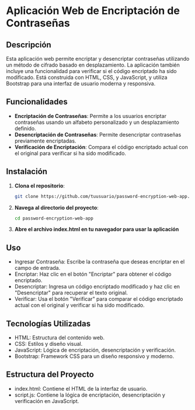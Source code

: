 # Aplicación Web de Encriptación de Contraseñas

## Descripción

Esta aplicación web permite encriptar y desencriptar contraseñas utilizando un método de cifrado basado en desplazamiento. La aplicación también incluye una funcionalidad para verificar si el código encriptado ha sido modificado. Está construida con HTML, CSS, y JavaScript, y utiliza Bootstrap para una interfaz de usuario moderna y responsiva.

## Funcionalidades

- **Encriptación de Contraseñas**: Permite a los usuarios encriptar contraseñas usando un alfabeto personalizado y un desplazamiento definido.
- **Desencriptación de Contraseñas**: Permite desencriptar contraseñas previamente encriptadas.
- **Verificación de Encriptación**: Compara el código encriptado actual con el original para verificar si ha sido modificado.

## Instalación

1. **Clona el repositorio**:
   ```bash
   git clone https://github.com/tuusuario/password-encryption-web-app.git
2. **Navega al directorio del proyecto**:
    ```bash
    cd password-encryption-web-app

3. **Abre el archivo index.html en tu navegador para usar la aplicación**

## **Uso**
- Ingresar Contraseña: Escribe la contraseña que deseas encriptar en el campo de entrada.
- Encriptar: Haz clic en el botón "Encriptar" para obtener el código encriptado.
- Desencriptar: Ingresa un código encriptado modificado y haz clic en "Desencriptar" para recuperar el texto original.
- Verificar: Usa el botón "Verificar" para comparar el código encriptado actual con el original y verificar si ha sido modificado.

## **Tecnologías Utilizadas**
- HTML: Estructura del contenido web.
- CSS: Estilos y diseño visual.
- JavaScript: Lógica de encriptación, desencriptación y verificación.
- Bootstrap: Framework CSS para un diseño responsivo y moderno.

## **Estructura del Proyecto**
- index.html: Contiene el HTML de la interfaz de usuario.
- script.js: Contiene la lógica de encriptación, desencriptación y verificación en JavaScript.


    
